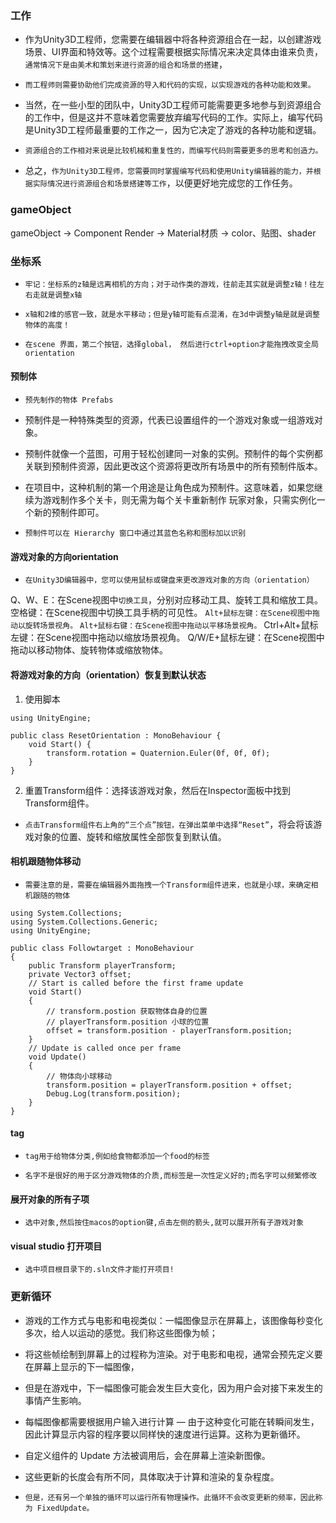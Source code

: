 ### 工作
* 作为Unity3D工程师，您需要在编辑器中将各种资源组合在一起，以创建游戏场景、UI界面和特效等。这个过程需要根据实际情况来决定具体由谁来负责，`通常情况下是由美术和策划来进行资源的组合和场景的搭建`，
* `而工程师则需要协助他们完成资源的导入和代码的实现，以实现游戏的各种功能和效果。`

* 当然，在一些小型的团队中，Unity3D工程师可能需要更多地参与到资源组合的工作中，但是这并不意味着您需要放弃编写代码的工作。实际上，编写代码是Unity3D工程师最重要的工作之一，因为它决定了游戏的各种功能和逻辑。
* `资源组合的工作相对来说是比较机械和重复性的，而编写代码则需要更多的思考和创造力。`

* 总之，`作为Unity3D工程师，您需要同时掌握编写代码和使用Unity编辑器的能力，并根据实际情况进行资源组合和场景搭建等工作`，以便更好地完成您的工作任务。

### gameObject

gameObject -> Component Render -> Material材质 -> color、贴图、shader

### 坐标系
* `牢记：坐标系的z轴是远离相机的方向；对于动作类的游戏，往前走其实就是调整z轴！往左右走就是调整x轴`
* `x轴和2维的感官一致，就是水平移动；但是y轴可能有点混淆，在3d中调整y轴是就是调整物体的高度！`

* `在scene 界面，第二个按钮，选择global， 然后进行ctrl+option才能拖拽改变全局orientation`


#### 预制体
* `预先制作的物体 Prefabs`
* 预制件是一种特殊类型的资源，代表已设置组件的一个游戏对象或一组游戏对象。
* 预制件就像一个蓝图，可用于轻松创建同一对象的实例。预制件的每个实例都关联到预制件资源，因此更改这个资源将更改所有场景中的所有预制件版本。
* 在项目中，这种机制的第一个用途是让角色成为预制件。这意味着，如果您继续为游戏制作多个关卡，则无需为每个关卡重新制作 玩家对象，只需实例化一个新的预制件即可。

* `预制件可以在 Hierarchy 窗口中通过其蓝色名称和图标加以识别`

#### 游戏对象的方向orientation
* `在Unity3D编辑器中，您可以使用鼠标或键盘来更改游戏对象的方向（orientation）`

Q、W、E：在Scene视图中`切换工具`，分别对应移动工具、旋转工具和缩放工具。
空格键：在Scene视图中切换工具手柄的可见性。
`Alt+鼠标左键：在Scene视图中拖动以旋转场景视角。`
`Alt+鼠标右键：在Scene视图中拖动以平移场景视角。`
Ctrl+Alt+鼠标左键：在Scene视图中拖动以缩放场景视角。
Q/W/E+鼠标左键：在Scene视图中拖动以移动物体、旋转物体或缩放物体。


#### 将游戏对象的方向（orientation）恢复到默认状态
1. 使用脚本
```text
using UnityEngine;

public class ResetOrientation : MonoBehaviour {
    void Start() {
        transform.rotation = Quaternion.Euler(0f, 0f, 0f);
    }
}
```
2. 重置Transform组件：选择该游戏对象，然后在Inspector面板中找到Transform组件。
* `点击Transform组件右上角的“三个点”按钮，在弹出菜单中选择“Reset”`，将会将该游戏对象的位置、旋转和缩放属性全部恢复到默认值。


#### 相机跟随物体移动
* `需要注意的是，需要在编辑器外面拖拽一个Transform组件进来，也就是小球，来确定相机跟随的物体`
```text
using System.Collections;
using System.Collections.Generic;
using UnityEngine;

public class Followtarget : MonoBehaviour
{
    public Transform playerTransform;
    private Vector3 offset;
    // Start is called before the first frame update
    void Start()
    {
        // transform.postion 获取物体自身的位置
        // playerTransform.position 小球的位置 
        offset = transform.position - playerTransform.position;
    }
    // Update is called once per frame
    void Update()
    {
        // 物体向小球移动
        transform.position = playerTransform.position + offset;
        Debug.Log(transform.position);
    }
}
```


#### tag
* `tag用于给物体分类,例如给食物都添加一个food的标签`

* `名字不是很好的用于区分游戏物体的介质,而标签是一次性定义好的;而名字可以频繁修改`

#### 展开对象的所有子项
* `选中对象,然后按住macos的option键,点击左侧的箭头,就可以展开所有子游戏对象`

#### visual studio 打开项目
* `选中项目根目录下的.sln文件才能打开项目!`

### 更新循环
* 游戏的工作方式与电影和电视类似：一幅图像显示在屏幕上，该图像每秒变化多次，给人以运动的感觉。我们称这些图像为帧；
* 将这些帧绘制到屏幕上的过程称为渲染。对于电影和电视，通常会预先定义要在屏幕上显示的下一幅图像，
* 但是在游戏中，下一幅图像可能会发生巨大变化，因为用户会对接下来发生的事情产生影响。
* 每幅图像都需要根据用户输入进行计算 — 由于这种变化可能在转瞬间发生，因此计算显示内容的程序要以同样快的速度进行运算。这称为更新循环。

* 自定义组件的 Update 方法被调用后，会在屏幕上渲染新图像。
* 这些更新的长度会有所不同，具体取决于计算和渲染的复杂程度。
* `但是，还有另一个单独的循环可以运行所有物理操作。此循环不会改变更新的频率，因此称为 FixedUpdate。`
